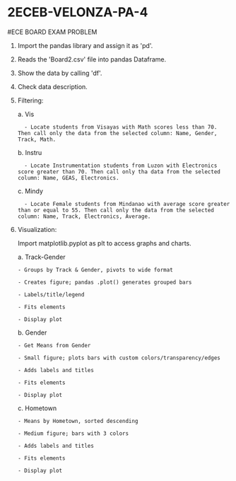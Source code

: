 # 2ECEB-VELONZA-PA-4

#ECE BOARD EXAM PROBLEM
1. Import the pandas library and assign it as 'pd'.
2. Reads the 'Board2.csv' file into pandas Dataframe.
3. Show the data by calling 'df'.
4. Check data description.
5. Filtering:
   
   a. Vis

         - Locate students from Visayas with Math scores less than 70.  Then call only the data from the selected column: Name, Gender, Track, Math.
   
   b. Instru
   
         - Locate Instrumentation students from Luzon with Electronics score greater than 70. Then call only tha data from the selected column: Name, GEAS, Electronics.
   
   c. Mindy
   
         - Locate Female students from Mindanao with average score greater than or equal to 55. Then call only the data from the selected column: Name, Track, Electronics, Average.
   
7. Visualization:

   Import matplotlib.pyplot as plt to access graphs and charts.

   a. Track-Gender
   
       - Groups by Track & Gender, pivots to wide format
   
       - Creates figure; pandas .plot() generates grouped bars
   
       - Labels/title/legend
   
       - Fits elements
   
       - Display plot
   
   b. Gender
   
       - Get Means from Gender
   
       - Small figure; plots bars with custom colors/transparency/edges
   
       - Adds labels and titles
   
       - Fits elements
   
       - Display plot
   
   c. Hometown
   
       - Means by Hometown, sorted descending
   
       - Medium figure; bars with 3 colors
   
       - Adds labels and titles
   
       - Fits elements
   
       - Display plot
   
   


